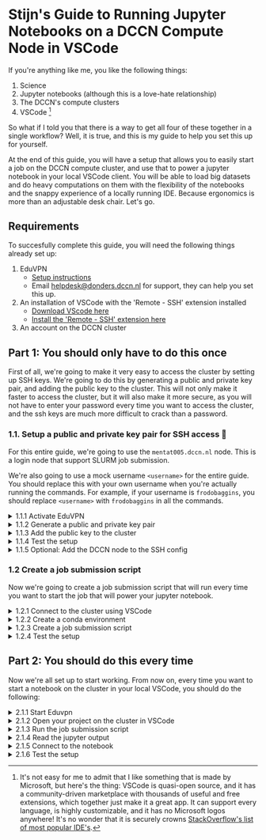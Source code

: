 # Stijn's Guide to Running Jupyter Notebooks on a DCCN Compute Node in VSCode

If you're anything like me, you like the following things:
1. Science
2. Jupyter notebooks (although this is a love-hate relationship)
3. The DCCN's compute clusters
4. VSCode [^1]

So what if I told you that there is a way to get all four of these together in a single workflow? Well, it is true, and this is my guide to help you set this up for yourself.

At the end of this guide, you will have a setup that allows you to easily start a job on the DCCN compute cluster, and use that to power a jupyter notebook in your local VSCode client. You will be able to load big datasets and do heavy computations on them with the flexibility of the notebooks and the snappy experience of a locally running IDE. Because ergonomics is more than an adjustable desk chair. Let's go.

[^1]: It's not easy for me to admit that I like something that is made by Microsoft, but here's the thing: VSCode is quasi-open source, and it has a community-driven marketplace with thousands of useful and free extensions, which together just make it a great app. It can support every language, is highly customizable, and it has no Microsoft logos anywhere! It's no wonder that it is securely crowns [StackOverflow's list of most popular IDE's](https://survey.stackoverflow.co/2024/technology#1-integrated-development-environment).

## Requirements
To succesfully complete this guide, you will need the following things already set up:
1. EduVPN
    - [Setup instructions](https://hpc.dccn.nl/docs/cluster_howto/access-external-eduvpn.html)
     - Email helpdesk@donders.dccn.nl for support, they can help you set this up. 
2. An installation of VSCode with the 'Remote - SSH' extension installed 
    - [Download VScode here](https://code.visualstudio.com/download)
    - [Install the 'Remote - SSH' extension here](https://marketplace.visualstudio.com/items?itemName=ms-vscode-remote.remote-ssh)
3. An account on the DCCN cluster

## Part 1: You should only have to do this once

First of all, we're going to make it very easy to access the cluster by setting up SSH keys. We're going to do this by generating a public and private key pair, and adding the public key to the cluster. This will not only make it faster to access the cluster, but it will also make it more secure, as you will not have to enter your password every time you want to access the cluster, and the ssh keys are much more difficult to crack than a password.

### 1.1. Setup a public and private key pair for SSH access 🔑

For this entire guide, we're going to use the `mentat005.dccn.nl` node. This is a login node that support SLURM job submission. 

We're also going to use a mock username `<username>` for the entire guide. You should replace this with your own username when you're actually running the commands. For example, if your username is `frodobaggins`, you should replace `<username>` with `frodobaggins` in all the commands.

<details>
<summary>1.1.1 Activate EduVPN</summary>

First, you need to activate EduVPN with a 'Radboud Institue' profile or a 'RU Donders Institute Trigon (Full Access)' profile. You can find the setup instructions [here](https://hpc.dccn.nl/docs/cluster_howto/access-external-eduvpn.html).

Test your connection by trying to SSH into the cluster:
```bash
ssh <username>@mentat005.dccn.nl    
```
This will prompt you to enter your password. This is the password you use to log into the cluster. Once you have entered your password, you should be able to access the cluster.

If that works, exit the cluster by running the `exit` command.
</details>

<details>
<summary>1.1.2 Generate a public and private key pair</summary>

Now we're going to generate a public and private key pair. This is a one-time setup, and you should only have to do this once. We're going to use the `ssh-keygen` command to generate a public and private key pair. You can use the following command to generate a public and private key pair:
```bash
ssh-keygen -f ~/.ssh/id_rsa
```
This will generate a public and private key pair in the `~/.ssh` directory. You can decide to encrypt the private key with a passphrase, but this is not necessary for the setup to work. If you want to learn about the implications of not setting up a passphrase, you can read [this](https://security.stackexchange.com/questions/183636/ssh-keygen-what-is-the-passphrase-for). 

After running this command, you should see a message like this:
```bash
Your identification has been saved in /Users/<username>/.ssh/id_rsa
Your public key has been saved in /Users/<username>/.ssh/id_rsa.pub
The key fingerprint is:
SHA256:<fingerprint> <username>@mentat005.dccn.nl (RSA)
```
Remember the path to the public key (the one with the `.pub` extension), as we're going to need it for the next step.
</details>

<details>
<summary>1.1.3 Add the public key to the cluster</summary>

Now we're going to add the public key to the cluster. This will allow you to access the cluster without having to enter your password every time.

We're going to use the `ssh-copy-id` command to add the public key to the cluster. You can use the following command to add the public key to the cluster:
```bash
ssh-copy-id -i ~/.ssh/id_rsa.pub <username>@mentat005.dccn.nl
```
This will add the public key to the cluster.

Running this command will prompt you to enter your password. This is the password you use to log into the cluster. Once you have entered your password, the public key will be added to the cluster.
</details>


<details>
<summary>1.1.4 Test the setup</summary>

Now we're going to test the setup. We're going to try to SSH into the cluster using the private key we just generated. You can use the following command to test the setup. First make sure that you're logged out of the cluster, either by closing the terminal or by running the `exit` command:
```bash
exit
```

Then, you can try to SSH into the cluster again, using the familiar command:
```bash
ssh <username>@mentat005.dccn.nl
```

If it all works as it should, you should no longer have to enter your password when you SSH into the cluster, but instead get access to the cluster directly. Nice!
</details>

<details>
<summary>1.1.5 Optional: Add the DCCN node to the SSH config</summary>

If you want even easier access, you can add the DCCN node to the SSH config. This will allow you to SSH into the cluster by simply running `ssh dccn`. On your local device, go to the `~/.ssh/config` file and add the following lines:
```bash
Host dccn
    HostName mentat005.dccn.nl
    User <username>
    IdentityFile ~/.ssh/id_rsa
```
Now you can test your setup by running `ssh dccn`.

</details>

### 1.2 Create a job submission script
Now we're going to create a job submission script that will run every time you want to start the job that will power your jupyter notebook. 

<details>
<summary>1.2.1 Connect to the cluster using VSCode</summary>

Open VSCode, and click on the blue rectangle in the bottom left corner. 

<img src="images/blue_rect.png" alt="Blue rectangle" width="50"/>

This should open a dialog box with several options. Click on the 'connect to host' option. 

<img src="images/connect_to_host.png" alt="Connect to host" width="300"/>

This should open another dialog, prompting you for the host you want to connect to. If you've configured the host in step 1.1.5, you can simply click `dccn` here. 

<img src="images/select_host.png" alt="Select host" width="300"/>

Otherwise, you have to enter `<username>@mentat005.dccn.nl` manually and hit enter. 

This should open a new VScode window, and after some loading, you should have a connection to the cluster. The blue rectangle in the bottom left corner should now say `SSH:dccn` or `SSH: <username>@mentat005.dccn.nl` depending on what you've configured.

<img src="images/connected.png" alt="Connected" width="150"/>

Now in the VSCode window that just opened, click on the 'Open Folder' icon in the left sidebar. 

<img src="images/open_folder.png" alt="Open folder" width="300"/>

This will open a dialog box prompting you for the folder you want to open. The home folder should be pre-filled, but you can go to your project directory from here. This should reload the window, and you should see the contents of your project directory in the left sidebar.  

</details>

<details>
<summary>1.2.2 Create a conda environment</summary>

Now we're going to create a conda environment that will contain all the dependencies for your jupyter notebook. Open the integrated terminal in VSCode by pressing `Ctrl+Shift+P` (or `Cmd+Shift+P` on Mac) and typing `Terminal: Open Integrated Terminal`. You can use the following commands to create the environment:

```bash
module load anaconda3
conda create -n <env_name> python=3.12
conda activate <env_name>
conda install -c conda-forge jupyter
python -m ipykernel install --user --name <env_name> --display-name "Python (<env_name>)"
```
You should replace `<env_name>` with a name for your environment. I recommend using a name that is related to the project you're working on.

We need to set a password for the jupyter notebook. You can do this by running the following command:

```bash
jupyter notebook password
```

You will be prompted to enter a password, and then to confirm it. This will set a password for the jupyter notebook. You will need to remember this password, as you will have to enter it every time you want to start the jupyter notebook.
</details>

<details>

<summary>1.2.3 Create a job submission script</summary>

Now open the command palette by pressing `Ctrl+Shift+P` (or `Cmd+Shift+P` on Mac). Type `new file` and hit enter. You'll see a new file appear in the left sidebar, and you should name it `jupyter_<project_name>.sh`, and replace `<project_name>` with the name of your project. Note that this file should be in your projects' source directory.

Now you can start writing the script. The script should be a bash script that will run the jupyter notebook. You can use the following template:

```bash
#!/bin/bash
#SBATCH --job-name=jupyter
#SBATCH --cpus-per-task=4
#SBATCH --mem=16G
#SBATCH --time=04:00:00
#SBATCH --output=<project_dir>/logs/slurm-jupyter-%j.out

module load anaconda3
source activate <env_name>

jupyter notebook --no-browser --ip=0.0.0.0 --port=8888
```
And make the file executable by running the following command:
```bash
chmod +x jupyter_<project_name>.sh
```

Make sure that you replace the `<project_dir>` with the path to your project directory. This is the directory that contains the notebooks you want to run. Also ensure that the `logs` directory exists, as this is where the job output will be written to.

You can adjust the requirements in the file to your needs. The DCCN's instructions on specifying resource requirements can be found [here](https://hpc.dccn.nl/docs/cluster_howto/compute_slurm.html#specifying-resource-requirements). Those instructions are only for direct command line submissions, but the keywords for in the script can be found in the slurm documentation [here](https://slurm.schedmd.com/documentation.html) and more specifically [here](https://slurm.schedmd.com/pdfs/summary.pdf).
</details>


<details>
<summary>1.2.4 Test the setup</summary>

We can test the setup by running the job submission script. Open the integrated terminal in VSCode by pressing `Ctrl+Shift+P` (or `Cmd+Shift+P` on Mac) and typing `Terminal: Open Integrated Terminal`. Then, make sure that your terminal is also in the project folder. Run the script by running the following command:

```bash
sbatch jupyter_<project_name>.sh
```

Then, run the following command to check if your job is running:
```
squeue --me
```

And you should see your job output in the `logs` directory. 

If this all checks out, kill the job by running the following command:
```bash
scancel <job_id>
```
</details>

## Part 2: You should do this every time


Now we're all set up to start working. From now on, every time you want to start a notebook on the cluster in your local VSCode, you should do the following:


<details>
<summary>2.1.1 Start Eduvpn</summary>

Start Eduvpn and connect to the DCCN network.

</details>

<details>
<summary>2.1.2 Open your project on the cluster in VSCode</summary>

Open VSCode, connect to the cluster, and navigate to the project folder that you want to work on. 

Pro tip: `Ctrl+R` opens a list of recent projects in VSCode. If you've recently opened a project on the cluster, this should also be listed, and clicking it will connect to the remote and open the folder. Super easy!

If not, you can also connect to the cluster manually using the instructions in step 1.2.1.

</details>

<details>
<summary>2.1.3 Run the job submission script</summary>

Now we're going to run the job submission script. Open the integrated terminal in VSCode by pressing `Ctrl+Shift+P` (or `Cmd+Shift+P` on Mac) and typing `Terminal: Open Integrated Terminal`. Move into the directory where you put the job submission script, and run the script:

```bash
sbatch jupyter_<project_name>.sh
```
This will submit the job to the cluster, and you should see the job ID in the terminal:

```
Submitted batch job 0123456789
```
Note down the job ID, as we will use it in the next step.

</details>

<details>
<summary>2.1.4 Read the jupyter output</summary>

In our job submission script, we specified that the output of the job should be written to the `logs` directory. We now need the output of the job to connect to the notebook. You can do this by running the following command:

```bash
cat logs/slurm-jupyter-<job_id>.out
```
Where you should replace `<job_id>` with the job ID you noted down in step 2.1.3.

Note that it may take some time for the job to start and to produce the output. You can use `watch` to check the output of the job:
```bash
watch -n 1 cat logs/slurm-jupyter-<job_id>.out
```
This will update the output of the job every second.
Once it starts, somewhere in the output, you should see something like this:
```bash
[I 2025-06-06 16:59:01.094 ServerApp] Jupyter Server 2.16.0 is running at:
[I 2025-06-06 16:59:01.094 ServerApp] http://dccn-c044.dccn.nl:8888/tree
[I 2025-06-06 16:59:01.094 ServerApp]     http://127.0.0.1:8888/tree
```
Take note of the first URL, as we will use this to connect to the notebook. You can exit the `watch` command by pressing `Ctrl+C`.

</details>

<details>
<summary>2.1.5 Connect to the notebook</summary>

Now we're going to connect to the running notebook server from the notebook that we want to work in. So, open that notebook (in VsCode), and click on the mysterious symbol in the top right corner:

<img src="images/select_interpreter.png" alt="Select interpreter" width="300"/>

Click:
```
Select Another Kernel -> Existing Jupyter Server
```
Then, enter the URL of the notebook server you noted down in step 2.1.4 and hit enter. You will be prompted for your password, so enter it. 

You will be asked for a display name, and you can enter whatever you think is appropriate, but it's fine to just keep the default.

Now you should get the option to select an environment, and you should select the environment that you created in step 1.2.2.
</details>

<details>
<summary>2.1.6 Test the setup</summary>
In the first cell of the notebook, you should be able to run the following code:

```text
!hostname
```
This should print the hostname of the cluster node that the notebook is running on. For example:

```
dccn-c044.dccn.nl
```

Now we find the path to the python executable that is being used. You can do this by running the following code:

```text
!which python
```
This should print the path to the python executable:

```
/path/to/your/env/bin/python
```
 
If this all checks out, you're all set. Have fun working on your notebook!

</details>
